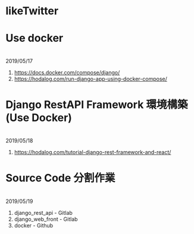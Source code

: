 # likeTwitter

# Use docker
<br>2019/05/17
1. https://docs.docker.com/compose/django/
2. https://hodalog.com/run-django-app-using-docker-compose/

# Django RestAPI Framework 環境構築(Use Docker)
<br>2019/05/18
1. https://hodalog.com/tutorial-django-rest-framework-and-react/

# Source Code 分割作業
<br>2019/05/19
1. django_rest_api  - Gitlab
2. django_web_front - Gitlab
3. docker           - Github
